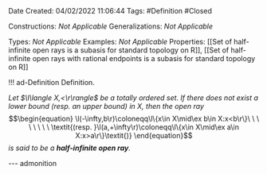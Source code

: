 <br />
<br />

Date Created: 04/02/2022 11:06:44
Tags: #Definition #Closed 

Constructions: _Not Applicable_
Generalizations: _Not Applicable_

Types: _Not Applicable_
Examples: _Not Applicable_
Properties: [[Set of half-infinite open rays is a subasis for standard topology on R]], [[Set of half-infinite open rays with rational endpoints is a subasis for standard topology on R]]

!!! ad-Definition Definition.

_Let $\l\langle X,<\r\rangle$ be a totally ordered set. If there does not exist a lower bound (resp. an upper bound) in $X$, then the open ray_
$$\begin{equation}
    \l(-\infty,b\r)\coloneqq\l\{x\in X\mid\ex b\in X:x<b\r\}\ \ \ \ \ \ \ \ \textit{(resp. }\l(a,+\infty\r)\coloneqq\l\{x\in X\mid\ex a\in X:x>a\r\}\textit{)}
\end{equation}$$
_is said to be a **half-infinite open ray**._

--- admonition

